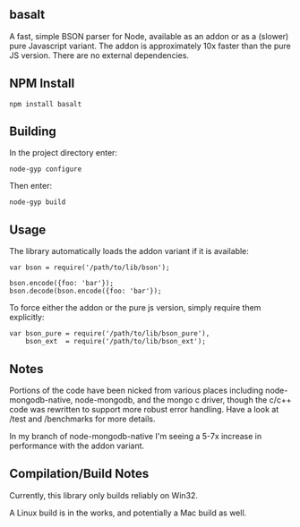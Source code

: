 ## basalt

A fast, simple BSON parser for Node, available as an addon or as a (slower) pure
Javascript variant. The addon is approximately 10x faster than the pure JS version.
There are no external dependencies.

## NPM Install

    npm install basalt

## Building

In the project directory enter:

    node-gyp configure

Then enter:

    node-gyp build

## Usage

The library automatically loads the addon variant if it is available:

    var bson = require('/path/to/lib/bson');

    bson.encode({foo: 'bar'});
    bson.decode(bson.encode({foo: 'bar'});

To force either the addon or the pure js version, simply require them explicitly:

    var bson_pure = require('/path/to/lib/bson_pure'),
        bson_ext  = require('/path/to/lib/bson_ext');

## Notes

Portions of the code have been nicked from various places including node-mongodb-native,
node-mongodb, and the mongo c driver, though the c/c++ code was rewritten to support
more robust error handling. Have a look at /test and /benchmarks for more details.

In my branch of node-mongodb-native I'm seeing a 5-7x increase in performance
with the addon variant.

## Compilation/Build Notes

Currently, this library only builds reliably on Win32.

A Linux build is in the works, and potentially a Mac build as well.